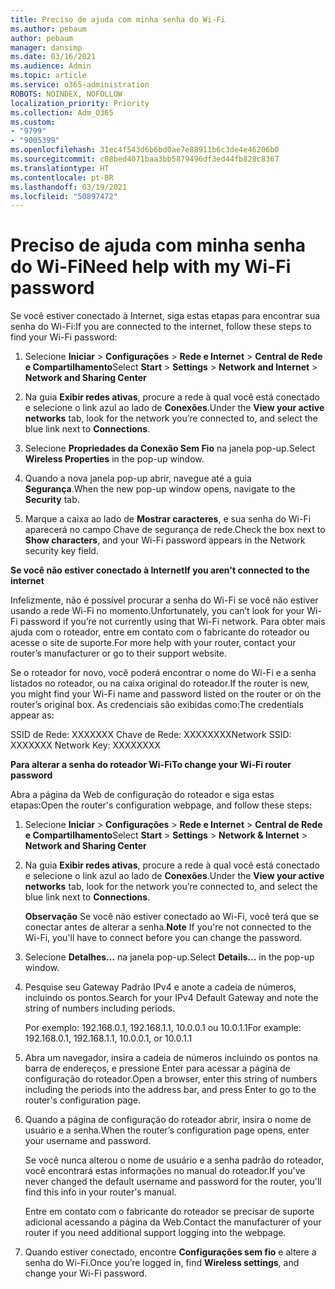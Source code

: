 ```yaml
---
title: Preciso de ajuda com minha senha do Wi-Fi
ms.author: pebaum
author: pebaum
manager: dansimp
ms.date: 03/16/2021
ms.audience: Admin
ms.topic: article
ms.service: o365-administration
ROBOTS: NOINDEX, NOFOLLOW
localization_priority: Priority
ms.collection: Adm_O365
ms.custom:
- "9799"
- "9005399"
ms.openlocfilehash: 31ec4f543d6b6bd0ae7e88911b6c3de4e46206b0
ms.sourcegitcommit: c08bed4071baa3bb5879496df3ed44fb828c8367
ms.translationtype: HT
ms.contentlocale: pt-BR
ms.lasthandoff: 03/19/2021
ms.locfileid: "50897472"
---
```

# <a name="need-help-with-my-wi-fi-password"></a><span data-ttu-id="bccc5-102">Preciso de ajuda com minha senha do Wi-Fi</span><span class="sxs-lookup"><span data-stu-id="bccc5-102">Need help with my Wi-Fi password</span></span>

<span data-ttu-id="bccc5-103">Se você estiver conectado à Internet, siga estas etapas para encontrar sua senha do Wi-Fi:</span><span class="sxs-lookup"><span data-stu-id="bccc5-103">If you are connected to the internet, follow these steps to find your Wi-Fi password:</span></span>

1. <span data-ttu-id="bccc5-104">Selecione **Iniciar** > **Configurações** > **Rede e Internet** > **Central de Rede e Compartilhamento**</span><span class="sxs-lookup"><span data-stu-id="bccc5-104">Select **Start** > **Settings** > **Network and Internet** > **Network and Sharing Center**</span></span>

1. <span data-ttu-id="bccc5-105">Na guia **Exibir redes ativas**, procure a rede à qual você está conectado e selecione o link azul ao lado de **Conexões**.</span><span class="sxs-lookup"><span data-stu-id="bccc5-105">Under the **View your active networks** tab, look for the network you’re connected to, and select the blue link next to **Connections**.</span></span>

1. <span data-ttu-id="bccc5-106">Selecione **Propriedades da Conexão Sem Fio** na janela pop-up.</span><span class="sxs-lookup"><span data-stu-id="bccc5-106">Select **Wireless Properties** in the pop-up window.</span></span>

1. <span data-ttu-id="bccc5-107">Quando a nova janela pop-up abrir, navegue até a guia **Segurança**.</span><span class="sxs-lookup"><span data-stu-id="bccc5-107">When the new pop-up window opens, navigate to the **Security** tab.</span></span>

1. <span data-ttu-id="bccc5-108">Marque a caixa ao lado de **Mostrar caracteres**, e sua senha do Wi-Fi aparecerá no campo Chave de segurança de rede.</span><span class="sxs-lookup"><span data-stu-id="bccc5-108">Check the box next to **Show characters**, and your Wi-Fi password appears in the Network security key field.</span></span>

<span data-ttu-id="bccc5-109">**Se você não estiver conectado à Internet**</span><span class="sxs-lookup"><span data-stu-id="bccc5-109">**If you aren't connected to the internet**</span></span>

<span data-ttu-id="bccc5-110">Infelizmente, não é possível procurar a senha do Wi-Fi se você não estiver usando a rede Wi-Fi no momento.</span><span class="sxs-lookup"><span data-stu-id="bccc5-110">Unfortunately, you can’t look for your Wi-Fi password if you’re not currently using that Wi-Fi network.</span></span> <span data-ttu-id="bccc5-111">Para obter mais ajuda com o roteador, entre em contato com o fabricante do roteador ou acesse o site de suporte.</span><span class="sxs-lookup"><span data-stu-id="bccc5-111">For more help with your router, contact your router’s manufacturer or go to their support website.</span></span>

<span data-ttu-id="bccc5-112">Se o roteador for novo, você poderá encontrar o nome do Wi-Fi e a senha listados no roteador, ou na caixa original do roteador.</span><span class="sxs-lookup"><span data-stu-id="bccc5-112">If the router is new, you might find your Wi-Fi name and password listed on the router or on the router’s original box.</span></span> <span data-ttu-id="bccc5-113">As credenciais são exibidas como:</span><span class="sxs-lookup"><span data-stu-id="bccc5-113">The credentials appear as:</span></span>

<span data-ttu-id="bccc5-114">SSID de Rede: XXXXXXX Chave de Rede: XXXXXXXX</span><span class="sxs-lookup"><span data-stu-id="bccc5-114">Network SSID: XXXXXXX Network Key: XXXXXXXX</span></span>

<span data-ttu-id="bccc5-115">**Para alterar a senha do roteador Wi-Fi**</span><span class="sxs-lookup"><span data-stu-id="bccc5-115">**To change your Wi-Fi router password**</span></span>

<span data-ttu-id="bccc5-116">Abra a página da Web de configuração do roteador e siga estas etapas:</span><span class="sxs-lookup"><span data-stu-id="bccc5-116">Open the router's configuration webpage, and follow these steps:</span></span>

1. <span data-ttu-id="bccc5-117">Selecione **Iniciar** > **Configurações** > **Rede e Internet** > **Central de Rede e Compartilhamento**</span><span class="sxs-lookup"><span data-stu-id="bccc5-117">Select **Start** > **Settings** > **Network & Internet** > **Network and Sharing Center**</span></span>

1. <span data-ttu-id="bccc5-118">Na guia **Exibir redes ativas**, procure a rede à qual você está conectado e selecione o link azul ao lado de **Conexões**.</span><span class="sxs-lookup"><span data-stu-id="bccc5-118">Under the **View your active networks** tab, look for the network you’re connected to, and select the blue link next to **Connections**.</span></span>

    <span data-ttu-id="bccc5-119">**Observação** Se você não estiver conectado ao Wi-Fi, você terá que se conectar antes de alterar a senha.</span><span class="sxs-lookup"><span data-stu-id="bccc5-119">**Note** If you're not connected to the Wi-Fi, you'll have to connect before you can change the password.</span></span>

1. <span data-ttu-id="bccc5-120">Selecione **Detalhes...** na janela pop-up.</span><span class="sxs-lookup"><span data-stu-id="bccc5-120">Select **Details...** in the pop-up window.</span></span>

1. <span data-ttu-id="bccc5-121">Pesquise seu Gateway Padrão IPv4 e anote a cadeia de números, incluindo os pontos.</span><span class="sxs-lookup"><span data-stu-id="bccc5-121">Search for your IPv4 Default Gateway and note the string of numbers including periods.</span></span>

    <span data-ttu-id="bccc5-122">Por exemplo: 192.168.0.1, 192.168.1.1, 10.0.0.1 ou 10.0.1.1</span><span class="sxs-lookup"><span data-stu-id="bccc5-122">For example: 192.168.0.1, 192.168.1.1, 10.0.0.1, or 10.0.1.1</span></span>

1. <span data-ttu-id="bccc5-123">Abra um navegador, insira a cadeia de números incluindo os pontos na barra de endereços, e pressione Enter para acessar a página de configuração do roteador.</span><span class="sxs-lookup"><span data-stu-id="bccc5-123">Open a browser, enter this string of numbers including the periods into the address bar, and press Enter to go to the router's configuration page.</span></span>

1. <span data-ttu-id="bccc5-124">Quando a página de configuração do roteador abrir, insira o nome de usuário e a senha.</span><span class="sxs-lookup"><span data-stu-id="bccc5-124">When the router’s configuration page opens, enter your username and password.</span></span>

    <span data-ttu-id="bccc5-125">Se você nunca alterou o nome de usuário e a senha padrão do roteador, você encontrará estas informações no manual do roteador.</span><span class="sxs-lookup"><span data-stu-id="bccc5-125">If you've never changed the default username and password for the router, you'll find this info in your router's manual.</span></span>

    <span data-ttu-id="bccc5-126">Entre em contato com o fabricante do roteador se precisar de suporte adicional acessando a página da Web.</span><span class="sxs-lookup"><span data-stu-id="bccc5-126">Contact the manufacturer of your router if you need additional support logging into the webpage.</span></span>

1. <span data-ttu-id="bccc5-127">Quando estiver conectado, encontre **Configurações sem fio** e altere a senha do Wi-Fi.</span><span class="sxs-lookup"><span data-stu-id="bccc5-127">Once you’re logged in, find **Wireless settings**, and change your Wi-Fi password.</span></span>